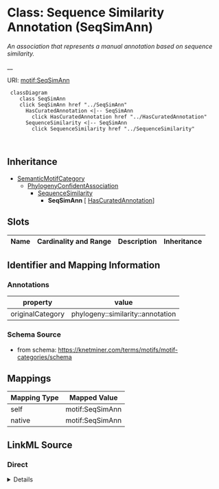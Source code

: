 

# Class: Sequence Similarity Annotation (SeqSimAnn) 


_An association that represents a manual annotation based on sequence similarity._

__





URI: [motif:SeqSimAnn](https://knetminer.com/terms/motifs/motif-categories/SeqSimAnn)






```mermaid
 classDiagram
    class SeqSimAnn
    click SeqSimAnn href "../SeqSimAnn"
      HasCuratedAnnotation <|-- SeqSimAnn
        click HasCuratedAnnotation href "../HasCuratedAnnotation"
      SequenceSimilarity <|-- SeqSimAnn
        click SequenceSimilarity href "../SequenceSimilarity"
      
      
```





## Inheritance
* [SemanticMotifCategory](SemanticMotifCategory.md)
    * [PhylogenyConfidentAssociation](PhylogenyConfidentAssociation.md)
        * [SequenceSimilarity](SequenceSimilarity.md)
            * **SeqSimAnn** [ [HasCuratedAnnotation](HasCuratedAnnotation.md)]



## Slots

| Name | Cardinality and Range | Description | Inheritance |
| ---  | --- | --- | --- |









## Identifier and Mapping Information





### Annotations

| property | value |
| --- | --- |
| originalCategory | phylogeny::similarity::annotation |




### Schema Source


* from schema: https://knetminer.com/terms/motifs/motif-categories/schema




## Mappings

| Mapping Type | Mapped Value |
| ---  | ---  |
| self | motif:SeqSimAnn |
| native | motif:SeqSimAnn |







## LinkML Source

<!-- TODO: investigate https://stackoverflow.com/questions/37606292/how-to-create-tabbed-code-blocks-in-mkdocs-or-sphinx -->

### Direct

<details>
```yaml
name: SeqSimAnn
annotations:
  originalCategory:
    tag: originalCategory
    value: phylogeny::similarity::annotation
description: 'An association that represents a manual annotation based on sequence
  similarity.

  '
title: Sequence Similarity Annotation
notes:
- 'original category no: 4.1'
from_schema: https://knetminer.com/terms/motifs/motif-categories/schema
is_a: SequenceSimilarity
mixins:
- HasCuratedAnnotation

```
</details>

### Induced

<details>
```yaml
name: SeqSimAnn
annotations:
  originalCategory:
    tag: originalCategory
    value: phylogeny::similarity::annotation
description: 'An association that represents a manual annotation based on sequence
  similarity.

  '
title: Sequence Similarity Annotation
notes:
- 'original category no: 4.1'
from_schema: https://knetminer.com/terms/motifs/motif-categories/schema
is_a: SequenceSimilarity
mixins:
- HasCuratedAnnotation

```
</details>